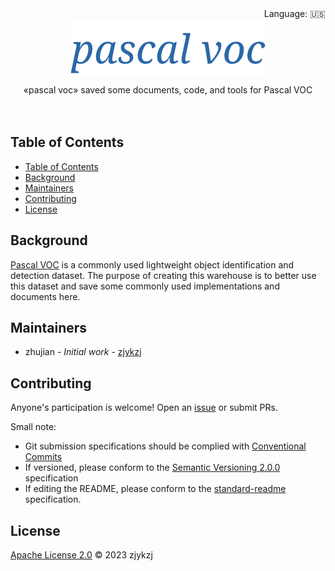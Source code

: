 <div align="right">
  Language:
    🇺🇸
  <!-- <a title="Chinese" href="./README.zh-CN.md">🇨🇳</a> -->
</div>

<div align="center"><a title="" href="https://github.com/zjykzj/pascal-voc"><img align="center" src="./imgs/pascal.png" alt=""></a></div>

<p align="center">
  «pascal voc» saved some documents, code, and tools for Pascal VOC
<br>
<br>
  <a href="https://github.com/RichardLitt/standard-readme"><img src="https://img.shields.io/badge/standard--readme-OK-green.svg?style=flat-square" alt=""></a>
  <a href="https://conventionalcommits.org"><img src="https://img.shields.io/badge/Conventional%20Commits-1.0.0-yellow.svg" alt=""></a>
  <a href="http://commitizen.github.io/cz-cli/"><img src="https://img.shields.io/badge/commitizen-friendly-brightgreen.svg" alt=""></a>
</p>

## Table of Contents

- [Table of Contents](#table-of-contents)
- [Background](#background)
- [Maintainers](#maintainers)
- [Contributing](#contributing)
- [License](#license)

## Background

[Pascal VOC](http://host.robots.ox.ac.uk/pascal/VOC/) is a commonly used lightweight object identification and detection dataset. The purpose of creating this warehouse is to better use this dataset and save some commonly used implementations and documents here.

## Maintainers

* zhujian - *Initial work* - [zjykzj](https://github.com/zjykzj)

## Contributing

Anyone's participation is welcome! Open an [issue](https://github.com/zjykzj/pascal-voc/issues) or submit PRs.

Small note:

* Git submission specifications should be complied
  with [Conventional Commits](https://www.conventionalcommits.org/en/v1.0.0-beta.4/)
* If versioned, please conform to the [Semantic Versioning 2.0.0](https://semver.org) specification
* If editing the README, please conform to the [standard-readme](https://github.com/RichardLitt/standard-readme)
  specification.

## License

[Apache License 2.0](LICENSE) © 2023 zjykzj